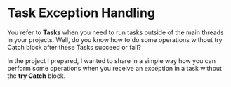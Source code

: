 # Task Exception Handling

You refer to **Tasks** when you need to run tasks outside of the main threads in your projects. Well, do you know how to do some operations without try Catch block after these Tasks succeed or fail?

In the project I prepared, I wanted to share in a simple way how you can perform some operations when you receive an exception in a task without the **try Catch** block.
